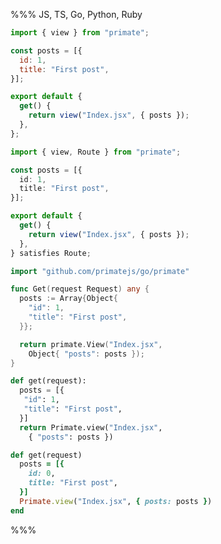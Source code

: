 %%% JS, TS, Go, Python, Ruby

```js caption=routes/index.js
import { view } from "primate";

const posts = [{
  id: 1,
  title: "First post",
}];

export default {
  get() {
    return view("Index.jsx", { posts });
  },
};
```

```ts caption=routes/index.ts
import { view, Route } from "primate";

const posts = [{
  id: 1,
  title: "First post",
}];

export default {
  get() {
    return view("Index.jsx", { posts });
  },
} satisfies Route;
```

```go caption=routes/index.go
import "github.com/primatejs/go/primate"

func Get(request Request) any {
  posts := Array{Object{
    "id": 1,
    "title": "First post",
  }};

  return primate.View("Index.jsx", 
    Object{ "posts": posts });
}
```

```py caption=routes/index.python
def get(request):
  posts = [{
   "id": 1,
   "title": "First post",
  }]
  return Primate.view("Index.jsx", 
    { "posts": posts })
```

```rb caption=routes/index.rb
def get(request)
  posts = [{
    id: 0,
    title: "First post",
  }]
  Primate.view("Index.jsx", { posts: posts })
end
```

%%%
